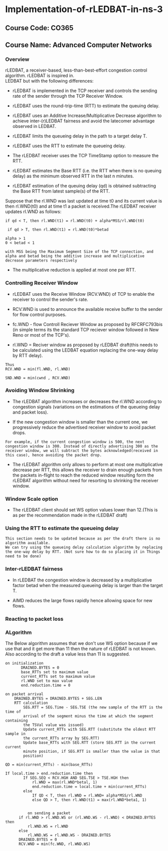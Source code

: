 # Implementation-of-rLEDBAT-in-ns-3

## Course Code: CO365 
## Course Name: Advanced Computer Networks

### Overview

rLEDBAT, a receiver-based, less-than-best-effort congestion control algorithm. rLEDBAT is inspired in.<br/>
LEDBAT but with the following differences:
* rLEDBAT is implemented in the TCP receiver and controls the sending rate of the sender through the TCP Receiver Window.
* rLEDBAT uses the round-trip-time (RTT) to estimate the queuing delay.
* rLEDBAT uses an Additive Increase/Multiplicative Decrease algorithm to achieve inter-(r)LEDBAT fairness and avoid the     latecomer advantage observed in LEDBAT.
 
 * rLEDBAT limits the queueing delay in the path to a target delay T.
 * rLEDBAT uses the RTT to estimate the queueing delay.  
 * The rLEDBAT receiver uses the TCP TimeStamp option to measure the RTT.
 * rLEDBAT estimates the Base RTT (i.e. the RTT when there is no queuing delay) as the minimum observed RTT in the last n minutes. 
* rLEDBAT estimation of the queuing delay (qd) is obtained subtracting the Base RTT from latest sample(s) of the RTT.

Suppose that the rl.WND was last updated at time t0 and its current value is then rl.WND(t0) and at time t1 a packet is received.The rLEDBAT receiver updates rl.WND as follows:
```
if qd < T, then rl.WND(t1) = rl.WND(t0) + alpha*MSS/rl.WND(t0)

 if qd > T, then rl.WND(t1) = rl.WND(t0)*betad

alpha > 1 
0 < betad < 1

with MSS being the Maximum Segment Size of the TCP connection, and alpha and betad being the additive increase and multiplicative decrease parameters respectively

```
* The multiplicative reduction is applied at most one per RTT.

### Controlling Receiver Window

* rLEDBAT uses the Receive Window (RCV.WND) of TCP to enable the receiver to control the sender's rate.

* RCV.WND is used to announce the available receive buffer to the sender for flow control purposes.

* fc.WND - flow Controll Reciever Window as proposed by RFCRFC793bis (in simple terms its the standard TCP reciever window followed in New Reno or most of the TCP's).

* rl.WND = Reciver window as proposed by rLEDBAT draft(this needs to be calculated using the LEDBAT equation replacing the one-way delay by RTT delay).
```
Thus
RCV.WND = min(fl.WND, rl.WND)
```
```
SND.WND = min(cwnd , RCV.WND)
```

### Avoiding Window Shrinking
 * The rLEDBAT algorithm increases or decreases the rl.WND according to congestion signals
 (variations on the estimations of the queueing delay and packet loss).
 
 * If the new congestion window is smaller than the current one, we progressively reduce the advertised receiver window to avoid packet drops.
 ```
 For example, if the current congestion window is 500, the next congestion window is 300. Instead of directly advertising 300 as the receiver window, we will subtract the bytes acknowledged(received in this case), hence avoiding the packet drop.
 ```
 
 * The rLEDBAT algorithm only allows to perform at most one multiplicative
   decrease per RTT, this allows the receiver to drain enough packets
   from the packets in-flight to reach the reduced window resulting form
   the rLEDBAT algorithm without need for resorting to shrinking the
   receiver window.
   
### Window Scale option
   
 * The rLEDBAT client should set WS option values lower than 12.(This is as per the recommendation made in the rLEDBAT draft)
 
### Using the RTT to estimate the queueing delay

```
This section needs to be updated because as per the draft there is no algorithm available.
We can try using the queueing delay calculation algorithm by replacing the one-way delay by RTT. (Not sure how to do so placing it in Things need to be done)
```

### Inter-rLEDBAT fairness

* In rLEDBAT the congestion window is decreased by a multiplicative factor betad when the measured queueing delay is larger than the target T.

* AIMD reduces the large flows rapidly hence allowing space for new flows.

### Reacting to packet loss

### ALgorithm
The  Below algorithm assumes that we don't use WS option because if we use that and it get more than 11 then the nature of rLEDBAT is not known.
Also according to the draft a value less than 11 is suggested.

```
on initialization
       DRAINED.BYTES = 0
       base_RTTs set to maximum value
       current_RTTs set to maximum value
       rl.WND set to max value
       end.reduction.time = 0
```
```
on packet arrival
    DRAINED.BYTES = DRAINED.BYTES + SEG.LEN
    RTT calculation
        SEG.RTT = SEG.Time - SEG.TSE (the new sample of the RTT is the time of
        arrival of the segment minus the time at which the segment containing
        the TSVal value was issued)
        Update current_RTTs with SEG.RTT (substitute the oldest RTT sample in
        the current_RTTs array by SEG.RTT)
        Update base_RTTs with SEG.RTT (store SEG.RTT in the current current
        minute position, if SEG.RTT is smaller than the value in that
        position)
```
```
QD = min(current_RTTs) - min(base_RTTs)
```
```
If local.time > end.reduction.time then
        If SEG.SEQ < RCV.HGH AND SEG.TSE > TSE.HGH then
            rl.WND = max(rl.WND*betal, 1)
            end.reduction.time = local.time + min(current_RTTs)
        else
            If QD < T, then rl.WND = rl.WND+ alpha*MSS/rl.WND
            else QD > T, then rl.WND(t1) = max(rl.WND*beta1, 1)


          on sending a packet
      if rl.WND > rl.WND.WS or (rl.WND.WS - rl.WND) < DRAINED.BYTES then
          rl.WND.WS = rl.WND
      else
          rl.WND.WS = rl.WND.WS - DRAINED.BYTES
      DRAINED.BYTES = 0
      RCV.WND = min(fc.WND, rl.WND.WS)
```
